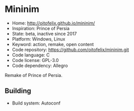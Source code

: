 # Mininim

- Home: http://oitofelix.github.io/mininim/
- Inspiration: Prince of Persia
- State: beta, inactive since 2017
- Platform: Windows, Linux
- Keyword: action, remake, open content
- Code repository: https://github.com/oitofelix/mininim.git
- Code language: C
- Code license: GPL-3.0
- Code dependency: Allegro

Remake of Prince of Persia.

## Building

- Build system: Autoconf
